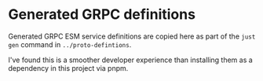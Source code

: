 # Generated GRPC definitions

Generated GRPC ESM service definitions are copied here as part of the `just gen` command in `../proto-defintions`.

I've found this is a smoother developer experience than installing them as a dependency in this project via pnpm.
